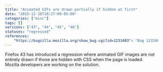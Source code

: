 ```yaml
---
title: "Animated GIFs are drawn partially if hidden at first"
date: "2015-12-18T18:27:00-05:00"
categories: ["misc"]
tags: []
versions: ["43", "44", "45", "46"]
statuses: "regressed"
references:
    "https://bugzilla.mozilla.org/show_bug.cgi?id=1233403": "Bug 1233403 - Animated GIFs are partially drawn if those are hidden at first"
---
```

Firefox 43 has introduced a regression where animated GIF images are not entirely drawn if those are hidden with CSS when the page is loaded. Mozilla developers are working on the solution.
